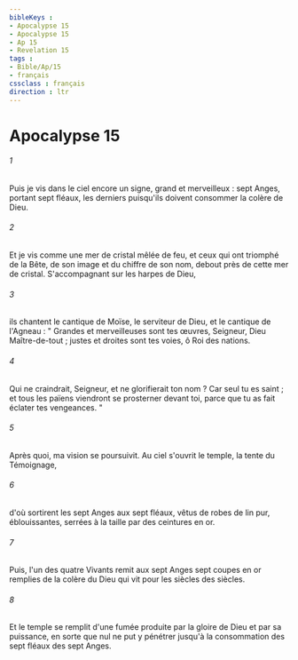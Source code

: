 ```yaml
---
bibleKeys : 
- Apocalypse 15
- Apocalypse 15
- Ap 15
- Revelation 15
tags : 
- Bible/Ap/15
- français
cssclass : français
direction : ltr
---
```


# Apocalypse 15

###### 1
Puis je vis dans le ciel encore un signe, grand et merveilleux : sept Anges, portant sept fléaux, les derniers puisqu'ils doivent consommer la colère de Dieu. 
###### 2
Et je vis comme une mer de cristal mêlée de feu, et ceux qui ont triomphé de la Bête, de son image et du chiffre de son nom, debout près de cette mer de cristal. S'accompagnant sur les harpes de Dieu, 
###### 3
ils chantent le cantique de Moïse, le serviteur de Dieu, et le cantique de l'Agneau : " Grandes et merveilleuses sont tes œuvres, Seigneur, Dieu Maître-de-tout ; justes et droites sont tes voies, ô Roi des nations. 
###### 4
Qui ne craindrait, Seigneur, et ne glorifierait ton nom ? Car seul tu es saint ; et tous les païens viendront se prosterner devant toi, parce que tu as fait éclater tes vengeances. " 
###### 5
Après quoi, ma vision se poursuivit. Au ciel s'ouvrit le temple, la tente du Témoignage, 
###### 6
d'où sortirent les sept Anges aux sept fléaux, vêtus de robes de lin pur, éblouissantes, serrées à la taille par des ceintures en or. 
###### 7
Puis, l'un des quatre Vivants remit aux sept Anges sept coupes en or remplies de la colère du Dieu qui vit pour les siècles des siècles. 
###### 8
Et le temple se remplit d'une fumée produite par la gloire de Dieu et par sa puissance, en sorte que nul ne put y pénétrer jusqu'à la consommation des sept fléaux des sept Anges. 
